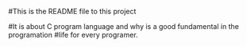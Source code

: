 #This is the README file to this project

#It is about C program language and why is a good fundamental in the programation
#life for every programer.
